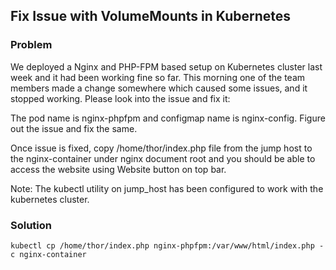 ## Fix Issue with VolumeMounts in Kubernetes

### Problem

We deployed a Nginx and PHP-FPM based setup on Kubernetes cluster last week and it had been working fine so far. This
morning one of the team members made a change somewhere which caused some issues, and it stopped working. Please look
into the issue and fix it:

The pod name is nginx-phpfpm and configmap name is nginx-config. Figure out the issue and fix the same.

Once issue is fixed, copy /home/thor/index.php file from the jump host to the nginx-container under nginx document root
and you should be able to access the website using Website button on top bar.

Note: The kubectl utility on jump_host has been configured to work with the kubernetes cluster.

### Solution

```shell
kubectl cp /home/thor/index.php nginx-phpfpm:/var/www/html/index.php -c nginx-container
```